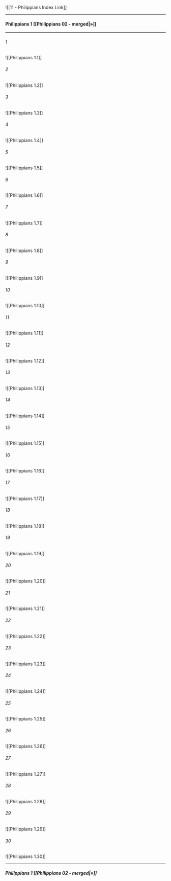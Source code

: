 ![[11 - Philippians Index Link]]

---
#### Philippians 1 [[Philippians 02 - merged|»]]

---

###### 1
![[Philippians 1.1]] 

###### 2
![[Philippians 1.2]] 

###### 3
![[Philippians 1.3]] 

###### 4
![[Philippians 1.4]]

###### 5 
![[Philippians 1.5]] 

###### 6
![[Philippians 1.6]] 

###### 7
![[Philippians 1.7]] 

###### 8
![[Philippians 1.8]] 

###### 9
![[Philippians 1.9]] 

###### 10
![[Philippians 1.10]] 

###### 11
![[Philippians 1.11]] 

###### 12
![[Philippians 1.12]]

###### 13
![[Philippians 1.13]] 

###### 14
![[Philippians 1.14]] 

###### 15
![[Philippians 1.15]]

###### 16
![[Philippians 1.16]] 

###### 17
![[Philippians 1.17]]

###### 18
![[Philippians 1.18]] 

###### 19
![[Philippians 1.19]] 

###### 20
![[Philippians 1.20]]

###### 21
![[Philippians 1.21]] 

###### 22
![[Philippians 1.22]] 

###### 23
![[Philippians 1.23]]

###### 24
![[Philippians 1.24]] 

###### 25
![[Philippians 1.25]]

###### 26
![[Philippians 1.26]] 

###### 27
![[Philippians 1.27]] 

###### 28
![[Philippians 1.28]]

###### 29
![[Philippians 1.29]] 

###### 30
![[Philippians 1.30]] 


---
##### Philippians 1 [[Philippians 02 - merged|»]]